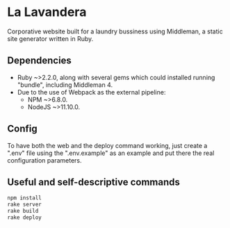 # La Lavandera

Corporative website built for a laundry bussiness using Middleman, a static site generator written in Ruby.

## Dependencies

- Ruby ~>2.2.0, along with several gems which could installed running "bundle", including Middleman 4.
- Due to the use of Webpack as the external pipeline:
  - NPM ~>6.8.0.
  - NodeJS ~>11.10.0.

## Config

To have both the web and the deploy command working, just create a ".env" file using the ".env.example" as an example and put there the real configuration parameters.

## Useful and self-descriptive commands

```ruby
npm install
rake server
rake build
rake deploy
```
